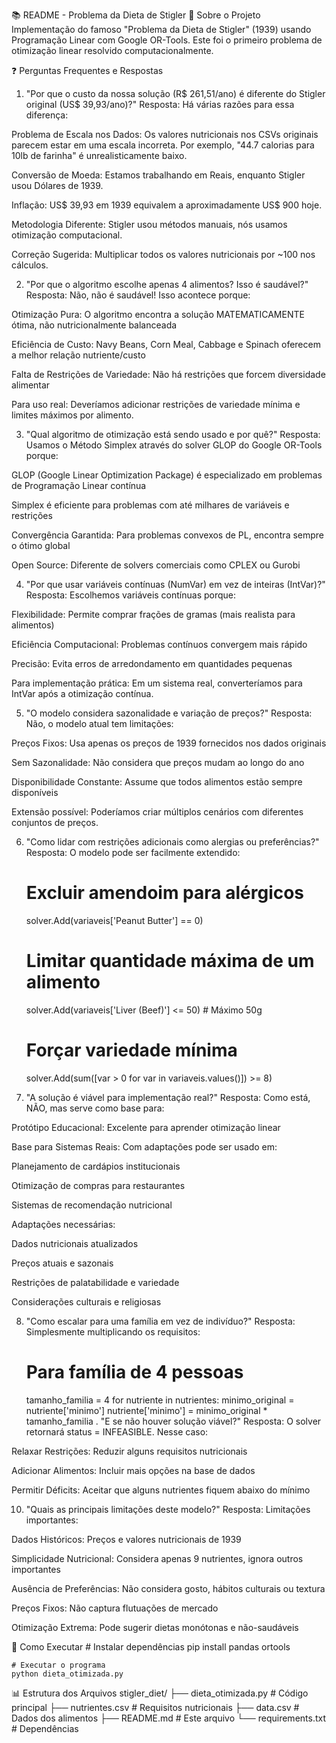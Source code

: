 📚 README - Problema da Dieta de Stigler
🎯 Sobre o Projeto
Implementação do famoso "Problema da Dieta de Stigler" (1939) usando Programação Linear com Google OR-Tools. Este foi o primeiro problema de otimização linear resolvido computacionalmente.

❓ Perguntas Frequentes e Respostas
1. "Por que o custo da nossa solução (R$ 261,51/ano) é diferente do Stigler original (US$ 39,93/ano)?"
Resposta: Há várias razões para essa diferença:

Problema de Escala nos Dados: Os valores nutricionais nos CSVs originais parecem estar em uma escala incorreta. Por exemplo, "44.7 calorias para 10lb de farinha" é unrealisticamente baixo.

Conversão de Moeda: Estamos trabalhando em Reais, enquanto Stigler usou Dólares de 1939.

Inflação: US$ 39,93 em 1939 equivalem a aproximadamente US$ 900 hoje.

Metodologia Diferente: Stigler usou métodos manuais, nós usamos otimização computacional.

Correção Sugerida: Multiplicar todos os valores nutricionais por ~100 nos cálculos.

2. "Por que o algoritmo escolhe apenas 4 alimentos? Isso é saudável?"
Resposta: Não, não é saudável! Isso acontece porque:

Otimização Pura: O algoritmo encontra a solução MATEMATICAMENTE ótima, não nutricionalmente balanceada

Eficiência de Custo: Navy Beans, Corn Meal, Cabbage e Spinach oferecem a melhor relação nutriente/custo

Falta de Restrições de Variedade: Não há restrições que forcem diversidade alimentar

Para uso real: Deveríamos adicionar restrições de variedade mínima e limites máximos por alimento.

3. "Qual algoritmo de otimização está sendo usado e por quê?"
Resposta: Usamos o Método Simplex através do solver GLOP do Google OR-Tools porque:

GLOP (Google Linear Optimization Package) é especializado em problemas de Programação Linear contínua

Simplex é eficiente para problemas com até milhares de variáveis e restrições

Convergência Garantida: Para problemas convexos de PL, encontra sempre o ótimo global

Open Source: Diferente de solvers comerciais como CPLEX ou Gurobi

4. "Por que usar variáveis contínuas (NumVar) em vez de inteiras (IntVar)?"
Resposta: Escolhemos variáveis contínuas porque:

Flexibilidade: Permite comprar frações de gramas (mais realista para alimentos)

Eficiência Computacional: Problemas contínuos convergem mais rápido

Precisão: Evita erros de arredondamento em quantidades pequenas

Para implementação prática: Em um sistema real, converteríamos para IntVar após a otimização contínua.

5. "O modelo considera sazonalidade e variação de preços?"
Resposta: Não, o modelo atual tem limitações:

Preços Fixos: Usa apenas os preços de 1939 fornecidos nos dados originais

Sem Sazonalidade: Não considera que preços mudam ao longo do ano

Disponibilidade Constante: Assume que todos alimentos estão sempre disponíveis

Extensão possível: Poderíamos criar múltiplos cenários com diferentes conjuntos de preços.

6. "Como lidar com restrições adicionais como alergias ou preferências?"
    Resposta: O modelo pode ser facilmente extendido:

    # Excluir amendoim para alérgicos
    solver.Add(variaveis['Peanut Butter'] == 0)

    # Limitar quantidade máxima de um alimento
    solver.Add(variaveis['Liver (Beef)'] <= 50)  # Máximo 50g

    # Forçar variedade mínima
    solver.Add(sum([var > 0 for var in variaveis.values()]) >= 8)
7. "A solução é viável para implementação real?"
Resposta: Como está, NÃO, mas serve como base para:

Protótipo Educacional: Excelente para aprender otimização linear

Base para Sistemas Reais: Com adaptações pode ser usado em:

Planejamento de cardápios institucionais

Otimização de compras para restaurantes

Sistemas de recomendação nutricional

Adaptações necessárias:

Dados nutricionais atualizados

Preços atuais e sazonais

Restrições de palatabilidade e variedade

Considerações culturais e religiosas

8. "Como escalar para uma família em vez de indivíduo?"
    Resposta: Simplesmente multiplicando os requisitos:
    # Para família de 4 pessoas

    tamanho_familia = 4
    for nutriente in nutrientes:
        minimo_original = nutriente['minimo']
        nutriente['minimo'] = minimo_original * tamanho_familia
. "E se não houver solução viável?"
Resposta: O solver retornará status = INFEASIBLE. Nesse caso:

Relaxar Restrições: Reduzir alguns requisitos nutricionais

Adicionar Alimentos: Incluir mais opções na base de dados

Permitir Déficits: Aceitar que alguns nutrientes fiquem abaixo do mínimo

10. "Quais as principais limitações deste modelo?"
Resposta: Limitações importantes:

Dados Históricos: Preços e valores nutricionais de 1939

Simplicidade Nutricional: Considera apenas 9 nutrientes, ignora outros importantes

Ausência de Preferências: Não considera gosto, hábitos culturais ou textura

Preços Fixos: Não captura flutuações de mercado

Otimização Extrema: Pode sugerir dietas monótonas e não-saudáveis

🚀 Como Executar
    # Instalar dependências
    pip install pandas ortools

    # Executar o programa
    python dieta_otimizada.py

📊 Estrutura dos Arquivos
    stigler_diet/
    ├── dieta_otimizada.py          # Código principal
    ├── nutrientes.csv              # Requisitos nutricionais
    ├── data.csv                    # Dados dos alimentos
    ├── README.md                   # Este arquivo
    └── requirements.txt            # Dependências